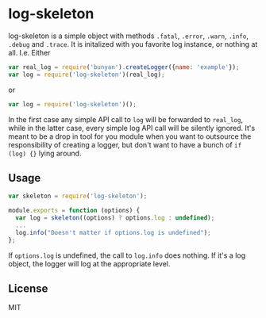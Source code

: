 # log-skeleton

log-skeleton is a simple object with methods `.fatal`, `.error`, `.warn`, `.info`, `.debug` and `.trace`. It is initalized with you favorite log instance, or nothing at all. I.e.
Either
```Javascript
var real_log = require('bunyan').createLogger({name: 'example'});
var log = require('log-skeleton')(real_log);
```
or 
```Javascript
var log = require('log-skeleton')();
```

In the first case any simple API call to `log` will be forwarded to `real_log`, while in the latter case, every simple log API call will be silently ignored. It's meant to be a drop in tool for you module when you want to outsource the responsibility of creating a logger, but don't want to have a bunch of `if (log) {}` lying around.

## Usage

```Javascript
var skeleton = require('log-skeleton');

module.exports = function (options) {
  var log = skeleton((options) ? options.log : undefined);
  ...
  log.info("Doesn't matter if options.log is undefined");
};
```

If `options.log` is undefined, the call to `log.info` does nothing. If it's a log object, the logger will log at the appropriate level.


## License

MIT
